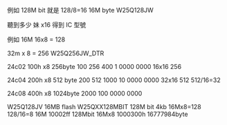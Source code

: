 
例如
128M bit 就是
128/8=16
16M byte
W25Q128JW 


聽到多少 妹 x16 得到 IC 型號

例如 16M 16x8 = 128

32m x 8 = 256
W25Q256JW_DTR


24c02
100h x8
256byte
100
256
400
1 0000 0000
16x16 256




24c04
200h x8
512 byte
200
512
1000
10 0000 0000
32x16 512
512/16=32

24c08
400h x8
1024byte
2000
100 0000 0000


W25Q128JV
16MB flash
W25QXX128MBIT
128M bit
4kb
16Mx8=128
128/16=8
16M
10002ff
128Mbit
16Mx8
1000300h
16777984byte

